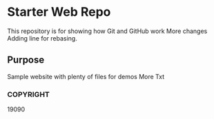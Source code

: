 # Starter Web Repo

This repository is for showing how Git and GitHub work
 More changes
Adding line for rebasing.

## Purpose

Sample website with plenty of files for demos
More Txt
### COPYRIGHT
19090
